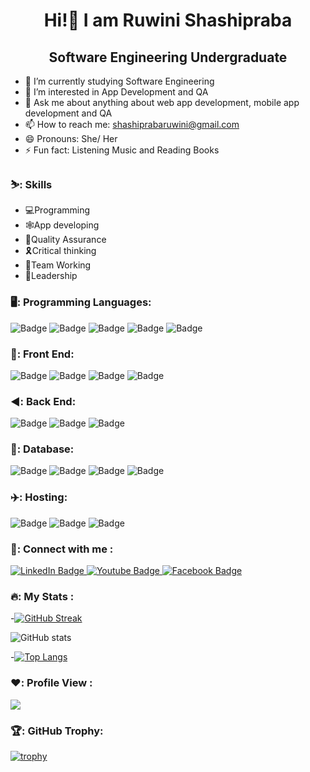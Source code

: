<div id="header" align="center">
  <h1>
    Hi!👋 I am Ruwini Shashipraba</h1>
  </div>

<div align="center">
  <h2>
    Software Engineering Undergraduate </h2>
</div>


- 🔭 I’m currently studying Software Engineering
- 🌱 I’m interested in App Development and QA 
- 💬 Ask me about anything about web app development, mobile app development and QA
- 📫 How to reach me: shashiprabaruwini@gmail.com
- 😄 Pronouns: She/ Her
- ⚡ Fun fact: Listening Music and Reading Books

### ⛷️: Skills
- 💻Programming
- 🕸️App developing
- 🧪Quality Assurance
- 🎗️Critical thinking
- 👭Team Working
- 👑Leadership

### 🖥️: Programming Languages:
<div id="badges">
    <img src="https://img.shields.io/badge/C-blue?style=for-the-badge&logo=C&logoColor=white" alt="Badge"/>
    <img src="https://img.shields.io/badge/Java-ED8B00?style=for-the-badge&logo=openjdk&logoColor=white" alt="Badge"/>
    <img src="https://img.shields.io/badge/dart-black?style=for-the-badge&logo=dart&logoColor=white" alt="Badge"/>
    <img src="https://img.shields.io/badge/python-green?style=for-the-badge&logo=python&logoColor=white" alt="Badge"/>
    <img src="https://img.shields.io/badge/javascript-red?style=for-the-badge&logo=javascript&logoColor=white" alt="Badge"/>
</div>

### 🚅: Front End:
<div id="badges">
    <img src="https://img.shields.io/badge/flutter-blue?style=for-the-badge&logo=flutter&logoColor=white" alt="Badge"/>
    <img src="https://img.shields.io/badge/react-black?style=for-the-badge&logo=react&logoColor=white" alt="Badge"/>
    <img src="https://img.shields.io/badge/HTML-239120?style=for-the-badge&logo=html5&logoColor=white" alt="Badge"/>
    <img src="https://img.shields.io/badge/CSS-239120?&style=for-the-badge&logo=css3&logoColor=white" alt="Badge"/>
</div>

### ◀️: Back End:
<div id="badges">
    <img src="https://img.shields.io/badge/PHP-777BB4?style=for-the-badge&logo=php&logoColor=white" alt="Badge"/>
    <img src="https://img.shields.io/badge/python-green?style=for-the-badge&logo=python&logoColor=white" alt="Badge"/>
    <img src="https://img.shields.io/badge/javascript-red?style=for-the-badge&logo=javascript&logoColor=white" alt="Badge"/>
</div>

### 🚀: Database:
<div id="badges">
    <img src="https://img.shields.io/badge/firebase-blue?style=for-the-badge&logo=firebase&logoColor=yellow" alt="Badge"/>
    <img src="https://img.shields.io/badge/mysql-green?style=for-the-badge&logo=mysql&logoColor=white" alt="Badge"/>
    <img src="https://img.shields.io/badge/phpmyadmin-red?style=for-the-badge&logo=phpmyadmin&logoColor=white" alt="Badge"/>
    <img src="https://img.shields.io/badge/mongodb-green?style=for-the-badge&logo=mongodb&logoColor=white" alt="Badge"/>
</div>

### ✈️: Hosting:
<div id="badges">
    <img src="https://img.shields.io/badge/Heroku-430098?style=for-the-badge&logo=heroku&logoColor=white" alt="Badge"/>
    <img src="https://img.shields.io/badge/IBM-green?style=for-the-badge&logo=IBM&logoColor=white" alt="Badge"/>
    <img src="https://img.shields.io/badge/firebase-blue?style=for-the-badge&logo=firebase&logoColor=white" alt="Badge"/>
    </div>

### 📲: Connect with me :

<div id="badges">
  <a href="https://www.linkedin.com/in/ruwini-shashipraba-somasiri-9600291b2/">
    <img src="https://img.shields.io/badge/LinkedIn-blue?style=for-the-badge&logo=linkedin&logoColor=white" alt="LinkedIn Badge"/>
  </a>
  <a href="https://www.youtube.com/@Fun-IT">
    <img src="https://img.shields.io/badge/YouTube-red?style=for-the-badge&logo=youtube&logoColor=white" alt="Youtube Badge"/>
  </a>
  <a href="https://www.facebook.com/ruwini.shashipraba.1">
    <img src="https://img.shields.io/badge/Facebook-blue?style=for-the-badge&logo=facebook&logoColor=white" alt="Facebook Badge"/>
  </a>
</div>

### 🔥: My Stats :
-[![GitHub Streak](http://github-readme-streak-stats.herokuapp.com?user=RuwiniShashipraba&theme=dark&background=000000)](https://git.io/streak-stats)

![GitHub stats](https://github-readme-stats.vercel.app/api?username=RuwiniShashipraba)

-[![Top Langs](https://github-readme-stats.vercel.app/api/top-langs/?username=RuwiniShashipraba&layout=compact&theme=vision-friendly-dark)](https://github.com/anuraghazra/github-readme-stats)


### ❤️: Profile View :

![](https://komarev.com/ghpvc/?username=RuwiniShashipraba&color=blueviolet&style=for-the-badge)

### 🏆: GitHub Trophy:
[![trophy](https://github-profile-trophy.vercel.app/?username=RuwiniShashipraba&theme=dark_lover)](https://github.com/RuwiniShashipraba/github-profile-trophy)

